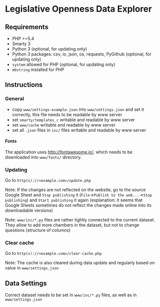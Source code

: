 # Legislative Openness Data Explorer

## Requirements
- PHP >=5.4
- Smarty 3
- Python 3 (optional, for updating only)
- Python 3 packages: csv, io, json, os, requests, PyGithub  (optional, for updating only)
- `system` allowed for PHP (optional, for updating only)
- `mbstring` installed for PHP

## Instructions

### General
- copy `www/settings-example.json` into `www/settings.json` and set it correctly, this file needs to be readable by www server
- set `smarty/templates_c` writable and readable by www server
- set `www/cache` writable and readable by www server
- set all `.json` files in `inc/` files writable and readable by www server

#### Fonts
The application uses http://fontawesome.io/, which needs to be downloaded into `www/fonts/` directory.

### Updating
Go to `http(s)://<example.com>/update.php`

Note: If the changes are not reflected on the website, go to the source Google Sheet and `Stop publishing` it (`File`->`Publish to the web...`->`Stop publishing`) and `Start publishing` it again (explanation: it seems that Google Sheets sometimes do not reflect the changes made online into its downloadable versions)

Note: `www/inc/*.py` files are rather tightly connected to the current dataset. They allow to add more chambers in the dataset, but not to change questions (structure of columns)

### Clear cache
Go to `http(s)://<example.com>/clear-cache.php`

Note: The cache is also cleared during data update and regularly based on value in `www/settings.json`

## Data Settings
Correct dataset needs to be set in `www/inc/*.py` files, as well as in `www/settings.json`
